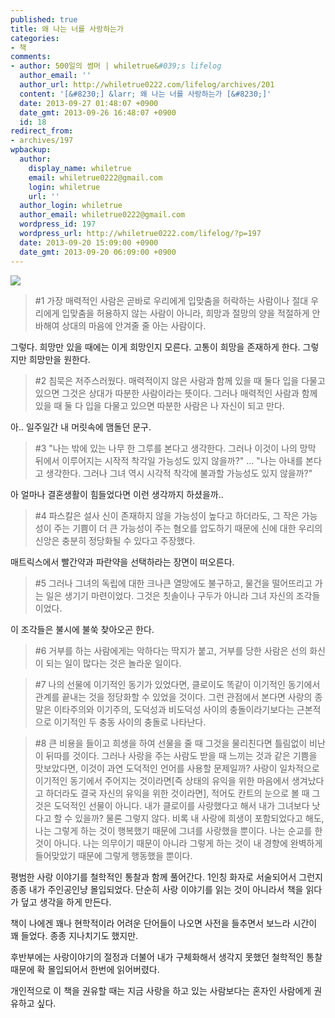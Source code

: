 ```yaml
---
published: true
title: 왜 나는 너를 사랑하는가
categories:
- 책
comments:
- author: 500일의 썸머 | whiletrue&#039;s lifelog
  author_email: ''
  author_url: http://whiletrue0222.com/lifelog/archives/201
  content: '[&#8230;] &larr; 왜 나는 너를 사랑하는가 [&#8230;]'
  date: 2013-09-27 01:48:07 +0900
  date_gmt: 2013-09-26 16:48:07 +0900
  id: 18
redirect_from:
- archives/197
wpbackup:
  author:
    display_name: whiletrue
    email: whiletrue0222@gmail.com
    login: whiletrue
    url: ''
  author_login: whiletrue
  author_email: whiletrue0222@gmail.com
  wordpress_id: 197
  wordpress_url: http://whiletrue0222.com/lifelog/?p=197
  date: 2013-09-20 15:09:00 +0900
  date_gmt: 2013-09-20 06:09:00 +0900
---
```


![](https://lh6.googleusercontent.com/-V8qKhZCJfIQ/UjvSINbmmlI/AAAAAAAAFGk/aczkb4EyE7A/s400/L.jpeg)

> #1
>  가장 매력적인 사람은 곧바로 우리에게 입맞춤을 허락하는 사람이나 절대 우리에게 입맞춤을 허용하지 않는 사람이 아니라, 희망과 절망의 양을 적절하게 안바해여 상대의 마음에 안겨줄 줄 아는 사람이다.

그렇다. 희망만 있을 때에는 이게 희망인지 모른다. 고통이 희망을 존재하게 한다. 그렇지만 희망만을 원한다.

> #2
>  침묵은 저주스러웠다. 매력적이지 않은 사람과 함께 있을 때 둘다 입을 다물고 있으면 그것은 상대가 따분한 사람이라는 뜻이다. 그러나 매력적인 사람과 함께 있을 때 둘 다 입을 다물고 있으면 따분한 사람은 나 자신이 되고 만다.

아.. 일주일간 내 머릿속에 맴돌던 문구.

> #3
>  "나는 밖에 있는 나무 한 그루를 본다고 생각한다. 그러나 이것이 나의 망막 뒤에서 이루어지는 시작적 착각일 가능성도 있지 않을까?"
> ...
>  "나는 아내를 본다고 생각한다. 그러나 그녀 역시 시각적 착각에 불과할 가능성도 있지 않을까?"

아 얼마나 결혼생활이 힘들었다면 이런 생각까지 하셨을까..

> #4
>  파스칼은 설사 신이 존재하지 않을 가능성이 높다고 하더라도, 그 작은 가능성이 주는 기쁨이 더 큰 가능성이 주는 혐오를 압도하기 때문에 신에 대한 우리의 신앙은 충분히 정당화될 수 있다고 주장했다.

매트릭스에서 빨간약과 파란약을 선택하라는 장면이 떠오른다.

> #5
>  그러나 그녀의 독립에 대한 크나큰 열망에도 불구하고, 물건을 떨어뜨리고 가는 일은 생기기 마련이었다. 그것은 칫솔이나 구두가 아니라 그녀 자신의 조각들이었다.

이 조각들은 불시에 불쑥 찾아오곤 한다.

> #6
>  거부를 하는 사람에게는 악하다는 딱지가 붙고, 거부를 당한 사람은 선의 화신이 되는 일이 많다는 것은 놀라운 일이다.

> #7
>  나의 선물에 이기적인 동기가 있었다면, 클로이도 똑같이 이기적인 동기에서 관계를 끝내는 것을 정당화할 수 있었을 것이다. 그런 관점에서
본다면 사랑의 종말은 이타주의와 이기주의, 도덕성과 비도덕성 사이의 충돌이라기보다는 근본적으로 이기적인 두 충동 사이의 충돌로 나타난다.

> #8
>  큰 비용을 들이고 희생을 하여 선물을 줄 때 그것을 물리친다면 틀림없이 비난이 뒤따를 것이다. 그러나 사랑을 주는 사람도 받을 때 느끼는 것과 같은 기쁨을 맛보았다면, 이것이 과연 도덕적인 언어를 사용할 문제일까? 사랑이 일차적으로 이기적인 동기에서 주어지는 것이라면[즉 상태의 유익을 위한 마음에서 생겨났다고 하더라도 결국 자신의 유익을 위한 것이라면], 적어도 칸트의 눈으로 볼 때 그것은 도덕적인 선물이 아니다. 내가 클로이를 사랑했다고 해서 내가 그녀보다 낫다고 할 수 있을까? 물론 그렇지 않다. 비록 내 사랑에 희생이 포함되었다고 해도, 나는 그렇게 하는 것이 행복했기 때문에 그녀를 사랑했을 뿐이다. 나는 순교를 한 것이 아니다. 나는 의무이기 때문이 아니라 그렇게 하는 것이 내 경향에 완벽하게 들어맞았기 때문에 그렇게 행동했을 뿐이다.


평범한 사랑 이야기를 철학적인 통찰과 함께 풀어간다.
1인칭 화자로 서술되어서 그런지 종종 내가 주인공인냥 몰입되었다.
단순히 사랑 이야기를 읽는 것이 아니라서 책을 읽다가 덮고 생각을 하게 만든다.

책이 나에겐 꽤나 현학적이라 어려운 단어들이 나오면 사전을 들추면서 보느라 시간이 꽤 들었다. 종종 지나치기도 했지만.

후반부에는 사랑이야기의 절정과 더불어 내가 구체화해서 생각지 못했던 철학적인 통찰 때문에 확 몰입되어서 한번에 읽어버렸다.

개인적으로 이 책을 권유할 때는 지금 사랑을 하고 있는 사람보다는 혼자인 사람에게 권유하고 싶다.

